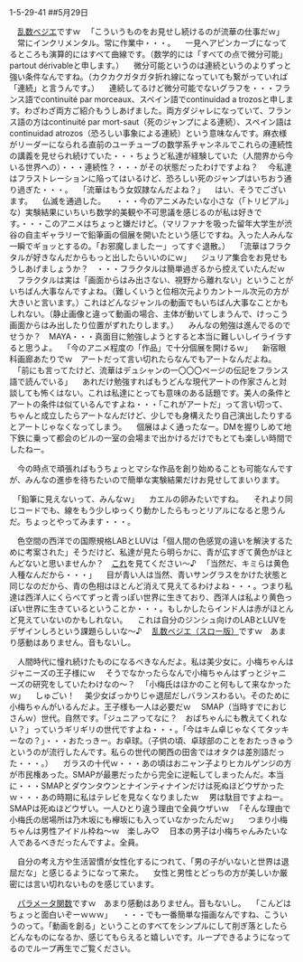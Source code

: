 1-5-29-41
##5月29日

　<a href="xxxtmpdata/frustration.ogv">乱数ベジエ</a>ですｗ
　「こういうものをお見せし続けるのが流華の仕事だｗ」
　常にインクリメンタル。常に作業中・・・。
　一見ヘアピンカーブになってるところも演算的にはすべて曲線です。（数学的には「すべての点で微分可能」partout dérivableと申します。）
　微分可能というのは連続というのよりずっと強い条件なんですね。（カクカクガタガタ折れ線になっていても繋がっていれば「連続」と言うんです。）
　連続してるけど微分可能でないグラフを・・・フランス語でcontinuité par morceaux、スペイン語でcontinuidad a trozosと申します。わざわざ両方ご紹介もうしあげました。両方ダジャレになっていて、フランス語の方はcontinuité par mort-saut（死のジャンプによる連続）、スペイン語はcontinuidad atrozos（恐ろしい事象による連続）という意味なんです。麻衣様がリーダーになられる直前のユーチューブの数学系チャンネルでこれらの連続性の講義を見せられ続けていた・・・ちょうど私達が経験していた（人間界から今いる世界への）・・・連続性？・・・がその状態だったわけですよね？
　今私達はフラストレーションに陥ってはいるけど、恐ろしい死のジャンプはいちおう通り過ぎた・・・。
　「流華はもう女奴隷なんだよね？」
　はい、そうでございます。
　仏滅を通過した。
　・・・今のアニメみたいな小さな（「トリビアル」な）実験結果にいちいち数学的美観や不可思議を感じるのが私は好きです。・・・このアニメはちょっと嫌だけど。（マリファナを吸った留年大学生が渋谷の自主ギャラリーで鉛筆画の個展を開いたという感じですね。入った人みんな一瞬でギョッとするの。「お邪魔しましたー」ってすぐ退散。）
　「流華はフラクタルが好きなんだからもっと出したらいいのにｗ」
　ジュリア集合をお見せもうしあげましょうか？　・・・フラクタルは簡単過ぎるから控えていたんだｗ
　フラクタルは実は「画面からはみ出さない、視野から離れない」ということがいちばん大事なんですよね。（難しくいうと位相次元よりカントール次元の方が大きいと言います。）これはどんなジャンルの動画でもいちばん大事なことかもしれない。（静止画像と違って動画の場合、主体が動いてしまうんで、けっこう画面からはみ出したり位置がずれたりします。）
　みんなの勉強は進んでるのでせうか？　MAYA・・・真面目に勉強しようとすると本当に難しいしイライラすると思うよ。
　「今のアニメ程度の「作品」で十分個展を開けるｗ」
　新宿眼科画廊あたりでｗ　アートだって言い切れたらなんでもアートなんだよね。
　「前にも言ってたけど、流華はデュシャンの一〇〇〇ページの伝記をフランス語で読んでいる」
　あれだけ勉強すればもうどんな現代アートの作家さんと対談しても怖くはない。これは私達にとっても意味のある話題です。美人の条件とアートの条件は似ているんですよね・・・「これがアートだ」って言い切って、ちゃんと成立したらアートなんだけど、少しでも身構えたり自己演出したりするとアートじゃなくなってしまう。
　個展はよく通ったなー。DMを握りしめて地下鉄に乗って都会のビルの一室の会場まで出かけるだけでもとても楽しい時間でしたねー。

　今の時点で頑張ればもうちょっとマシな作品を創り始めることも可能なんですが、みんなの進歩を待ちたいので簡単な実験結果だけお見せしてまいります。

　「鉛筆に見えないって、みんなｗ」
　カエルの卵みたいですね。
　それより同じコードでも、線をもう少しゆっくり動かしたらもっとリアルになると思うんだ。ちょっとやってみます・・・。

　色空間の西洋での国際規格LABとLUVは「個人間の色感覚の違いを解決するために考案された」そうだけど、私達が見たら明らかに、青が広すぎて黄色がほとんどないと思いませんか？　<a href="https://fr.wikipedia.org/wiki/L*a*b*_CIE_1976#/media/File:CIELAB_chroma.svg">これ</a>を見てください〜♪
　「当然だ、キミらは黄色人種なんだから・・・」
　目が青い人は当然、青いサングラスをかけた状態と同じなのだから、青の色相はほとんど消えて見えてるわけよね・・・。つまり私達は西洋人にくらべてずっと青っぽい世界に生きており、西洋人は私より黄色っぽい世界に生きているということか・・・。もしかしたらインド人は赤がほとんど見えていないのかもしれない。
　これは自分のジンシュ向けのLABとLUVをデザインしろという課題らしいな〜♪
　<a href="xxxtmpdata/frustration-lente.ogv">乱数ベジエ（スロー版）</a>ですｗ　あまり感動はありません。音もないし。

　人間時代に憧れ続けたものになるべきなんだよ。私は美少女に。小梅ちゃんはジャニーズの王子様にｗ
　そうでなかったらなんで小梅ちゃんはずっとジャニーズの研究をしていたわけなの〜？
　「小梅氏はほかのこと何もして来なかったｗ」
　しゅごい！
　美少女ばっかりじゃ退屈だしバランスわるい。そのために小梅ちゃんがいるんだよ。王子様も一人は必要だｗ
　SMAP（当時すでにおじさんｗ）世代。自然です。「ジュニアってなに？　おばちゃんにも教えてくれない？」っていうギリギリの世代ですよね・・・。「今はキム卓じゃなくてタッキーなの？」・・・おたっきー。お卓球。（子供の頃、卓球部のことをおたっきゅうというのが流行したんです。私らの世代の関西の田舎ではオタクは差別語だった・・・。）
　ガラスの十代ｗ・・・あの頃はおニャン子よりヒカルゲンジの方が市民権あった。SMAPが最悪だったから完全に逆転してしまったんだ。本当に・・・SMAPとダウンタウンとナインティナインだけは死ぬほどウザかったｗ・・・あの時期に私はテレビを見なくなりましたｗ
　男は駄目ですよねー。SMAPは死ぬほどウザい。一人ひとり違う理由で全員ウザいｗ
　「そんな理由で小梅氏の居場所は乃木坂にも欅坂にも入っていなかったんだｗ」
　つまり小梅ちゃんは男性アイドル枠ね〜ｗ　楽しみ♡
　日本の男子は小梅ちゃんみたいな人であるべきだったんですよ。全員。

　自分の考え方や生活習慣が女性化するにつれて、「男の子がいないと世界は退屈だな」と感じるようになって来た。
　女性と男性とどっちの方が美しいか厳密には言い切れないものを感じています。

　<a href="xxxtmpdata/funparam.ogv">パラメータ関数</a>ですｗ　あまり感動はありません。音もないし。
　「こんどはちょっと面白いぞーｗｗｗ」
　・・・でも一番簡単な描画なんですね、こういうのって。「動画を創る」ということのすべてをシンプルにして削ぎ落としたらどんなものになるか、感じてもらえると嬉しいです。ループできるようになってるのでループ再生でご覧ください。


